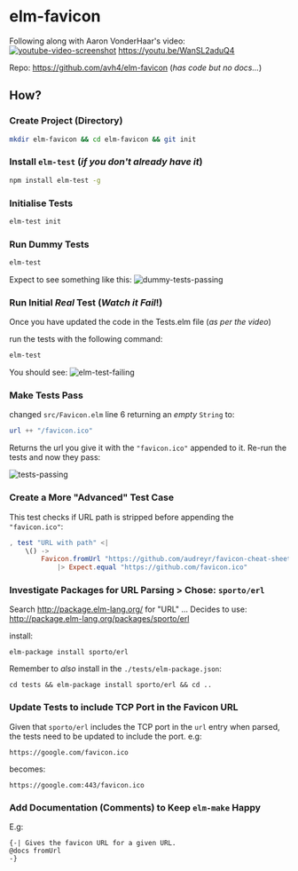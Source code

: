 # elm-favicon
Following along with Aaron VonderHaar's video:
[![youtube-video-screenshot](https://user-images.githubusercontent.com/194400/31855007-dd719050-b699-11e7-9bd4-180ca21e4b67.png)](https://youtu.be/WanSL2aduQ4 "click to play!")
https://youtu.be/WanSL2aduQ4

Repo: https://github.com/avh4/elm-favicon (_has code but no docs..._)


## How?

### Create Project (Directory)

```sh
mkdir elm-favicon && cd elm-favicon && git init
```


### Install `elm-test` (_if you don't already have it_)

```sh
npm install elm-test -g
```

### Initialise Tests

```sh
elm-test init
```

### Run Dummy Tests

```sh
elm-test
```
Expect to see something like this:
![dummy-tests-passing](https://user-images.githubusercontent.com/194400/31855167-fdf623f6-b69c-11e7-88de-e21a711db360.png)

### Run Initial _Real_ Test (_Watch it Fail_!)

Once you have updated the code in the Tests.elm file (_as per the video_)

run the tests with the following command:
```sh
elm-test
```

You should see:
![elm-test-failing](https://user-images.githubusercontent.com/194400/31855391-475ab912-b6a2-11e7-8c50-574728fe89cf.png)


### Make Tests Pass

changed `src/Favicon.elm` line 6 returning an _empty_ `String` to:
```elm
url ++ "/favicon.ico"
```
Returns the url you give it with the `"favicon.ico"` appended to it.
Re-run the tests and now they pass:

![tests-passing](https://user-images.githubusercontent.com/194400/31855430-16d37eea-b6a3-11e7-8d11-0a2b51286739.png)


### Create a More "Advanced" Test Case

This test checks if URL path is stripped before appending the `"favicon.ico"`:

```elm
, test "URL with path" <|
    \() ->
        Favicon.fromUrl "https://github.com/audreyr/favicon-cheat-sheet"
            |> Expect.equal "https://github.com/favicon.ico"
```


### Investigate Packages for URL Parsing > Chose: `sporto/erl`

Search http://package.elm-lang.org/ for "URL" ...
Decides to use: http://package.elm-lang.org/packages/sporto/erl

install:
```
elm-package install sporto/erl
```

Remember to _also_ install in the `./tests/elm-package.json`:
```
cd tests && elm-package install sporto/erl && cd ..
```

### Update Tests to include TCP Port in the Favicon URL

Given that `sporto/erl` includes the TCP port in the `url` entry when parsed,
the tests need to be updated to include the port. e.g:
```
https://google.com/favicon.ico
```
becomes:
```
https://google.com:443/favicon.ico
```

### Add Documentation (Comments) to Keep `elm-make` Happy

E.g:
```
{-| Gives the favicon URL for a given URL.
@docs fromUrl
-}
```
